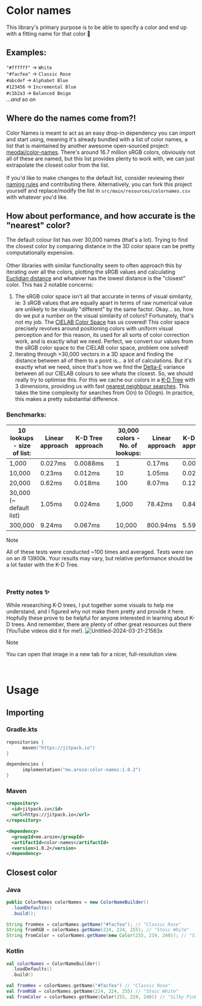 # Color names

This library's primary purpose is to be able to specify a color and end up with a fitting name for that color 🌈

## Examples:<br>
`"#ffffff"` -> `White`<br>
`"#facfea"` -> `Classic Rose`<br>
`#abcdef` -> `Alphabet Blue`<br>
`#123456` -> `Incremental Blue`<br>
`#c1b2a3` -> `Balanced Beige`<br>
*...and so on*

## Where do the names come from?!
Color Names is meant to act as an easy drop-in dependency you can import and start using, meaning it's already bundled with a list of color names, a list that is maintained by another awesome open-sourced project: [meodai/color-names](https://github.com/meodai/color-names/). There's around 16.7 million sRGB colors, obviously not all of these are named, but this list provides plenty to work with, we can just extrapolate the closest color from the list.
<br><br>
If you'd like to make changes to the default list, consider reviewing their [naming rules](https://github.com/meodai/color-names/blob/master/CONTRIBUTING.md) and contributing there. Alternatively, you can fork this project yourself and replace/modify the list in `src/main/resources/colornames.csv` with whatever you'd like.

## How about performance, and how accurate is the "nearest" color?
The default colour list has over 30,000 names (that's a lot). Trying to find the closest color by comparing distance in the 3D color space can be pretty computationally expensive.
<br><br>
Other libraries with similar functionality seem to often approach this by iterating over all the colors, plotting the sRGB values and calculating [Euclidian distance](https://en.wikipedia.org/wiki/Euclidean_distance) and whatever has the lowest distance is the "closest" color. This has 2 notable concerns:
<br>
1. The sRGB color space isn't all that accurate in terms of visual similarity, ie: 3 sRGB values that are equally apart in terms of raw numerical value are unlikely to be visually "different" by the same factor. Okay... so, how do we put a number on the visual similarity of colors? Fortunately, that's not my job. The [CIELAB Color Space](https://en.wikipedia.org/wiki/CIELAB_color_space) has us covered! This color space precisely revolves around positioning colors with uniform visual perception and for this reason, its used for all sorts of color correction work, and is exactly what we need. Perfect, we convert our values from the sRGB color space to the CIELAB color space, problem one solved!
2. Iterating through >30,000 vectors in a 3D space and finding the distance between all of them to a point is... a lot of calculations. But it's exactly what we need, since that's how we find the [Delta-E](https://en.wikipedia.org/wiki/Color_difference#CIELAB_%CE%94E*) variance between all our CIELAB colours to see whats the closest. So, we should really try to optimise this. For this we cache our colors in a [K-D Tree](https://en.wikipedia.org/wiki/K-d_tree) with 3 dimensions, providing us with fast [nearest neighbour searches](https://en.wikipedia.org/wiki/Nearest_neighbor_search). This takes the time complexity for searches from O(n) to O(logn). In practice, this makes a pretty substantial difference.

### Benchmarks:
| 10 lookups - size of list:   | Linear approach | K-D Tree approach |   | 30,000 colors - No. of lookups: | Linear approach | K-D Tree approach |
|------------------------------|-----------------|-------------------|---|----------------------------------|-----------------|-------------------|
| 1,000                        | 0.027ms         | 0.0088ms          |   | 1                                | 0.17ms          | 0.009ms           |
| 10,000                       | 0.23ms          | 0.012ms           |   | 10                               | 1.05ms          | 0.024ms           |
| 20,000                       | 0.62ms          | 0.018ms           |   | 100                              | 8.07ms          | 0.12ms            |
| 30,000 (~ default list)      | 1.05ms          | 0.024ms           |   | 1,000                            | 78.42ms         | 0.84ms            |
| 300,000                      | 9.24ms          | 0.067ms           |   | 10,000                           | 800.94ms        | 5.59ms            |

> [!NOTE]
> All of these tests were conducted ~100 times and averaged. Tests were ran on an i9 13900k. Your results may vary, but relative performance should be a lot faster with the K-D Tree.

<br>

### Pretty notes ✨
While researching K-D trees, I put together some visuals to help me understand, and I figured why not make them pretty and provide it here. Hopfully these prove to be helpful for anyone interested in learning about K-D trees. And remember, there are plenty of other great resources out there (YouTube videos did it for me!).
![Untitled-2024-03-21-21563x](https://github.com/user-attachments/assets/33405c02-8fa0-4c89-8f18-13e011b6f717)
> [!NOTE]
> You can open that image in a new tab for a nicer, full-resolution view.

<br>

# Usage

## Importing

### Gradle.kts
```kts
repositories {
      maven("https://jitpack.io")
}

dependencies {
      implementation("me.aroze:color-names:1.0.2")
}
```

### Maven
```xml
<repository>
  <id>jitpack.io</id>
  <url>https://jitpack.io</url>
</repository>

<dependency>
  <groupId>me.aroze</groupId>
  <artifactId>color-names</artifactId>
  <version>1.0.2</version>
</dependency>
```

## Closest color

### Java
```java
public ColorNames colorNames = new ColorNameBuilder()
  .loadDefaults()
  .build();

String fromHex = colorNames.getName("#facfea"); // "Classic Rose"
String fromRGB = colorNames.getName(224, 224, 255); // "Stoic White"
String fromColor = colorNames.getName(new Color(255, 219, 240)); // "Silky Pink"
```

### Kotlin
```kt
val colorNames = ColorNameBuilder()
  .loadDefaults()
  .build()

val fromHex = colorNames.getName("#facfea") // "Classic Rose"
val fromRGB = colorNames.getName(224, 224, 255) // "Stoic White"
val fromColor = colorNames.getName(Color(255, 219, 240)) // "Silky Pink"
```
